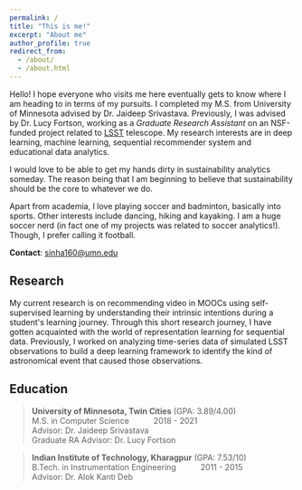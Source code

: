```yaml
---
permalink: /
title: "This is me!"
excerpt: "About me"
author_profile: true
redirect_from: 
  - /about/
  - /about.html
---
```


Hello! I hope everyone who visits me here eventually gets to know where I am heading to in terms of my pursuits. I completed my M.S. from University of Minnesota advised by Dr. Jaideep Srivastava. Previously, I was advised by Dr. Lucy Fortson, working as a *Graduate Research Assistant* on an NSF-funded project related to [LSST](https://www.lsst.org/) telescope. My research interests are in deep learning, machine learning, sequential recommender system and educational data analytics.

I would love to be able to get my hands dirty in sustainability analytics someday. The reason being that I am beginning to believe that sustainability should be the core to whatever we do.

Apart from academia, I love playing soccer and badminton, basically into sports. Other interests include dancing, hiking and kayaking. I am a huge soccer nerd (in fact one of my projects was related to soccer analytics!). Though, I prefer calling it football.

**Contact**: sinha160@umn.edu

## Research

My current research is on recommending video in MOOCs using self-supervised learning by understanding their intrinsic intentions during a student's learning journey. Through this short research journey, I have gotten acquainted with the world of representation learning for sequential data. Previously, I worked on analyzing time-series data of simulated LSST observations to build a deep learning framework to identify the kind of astronomical event that caused those observations.

## Education

> **University of Minnesota, Twin Cities** (GPA: 3.89/4.00)  <br/>
> M.S. in Computer Science  &nbsp; &nbsp; &nbsp; &nbsp; &nbsp; 2018 - 2021 <br/>
> Advisor: Dr. Jaideep Srivastava<br/>
> Graduate RA Advisor: Dr. Lucy Fortson<br/>

> **Indian Institute of Technology, Kharagpur** (GPA: 7.53/10) <br/>
> B.Tech. in Instrumentation Engineering  &nbsp; &nbsp; &nbsp; &nbsp; &nbsp; 2011 - 2015 <br/>
> Advisor: Dr. Alok Kanti Deb<br/>
